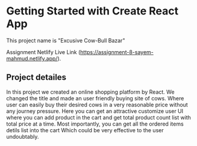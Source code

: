 # Getting Started with Create React App

This project name is "Excusive Cow-Bull Bazar"

Assignment Netlify Live Link (https://assignment-8-sayem-mahmud.netlify.app/).

## Project detailes

In this project we created an online shopping platform by React. We changed the title and made an user friendly buying site of cows. Where user can easily buy their desired cows in a very reasonable price without any journey pressure. Here you can get an attractive customize user UI where you can add product in the cart and get total product count list with total price at a time. Most importantly, you can get all the ordered items detils list into the cart Which could be very effective to the user undoubtably.


